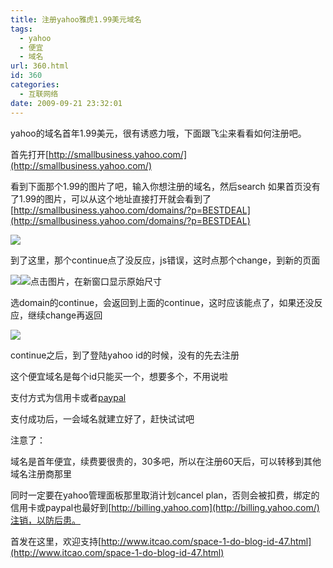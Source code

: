```yaml
---
title: 注册yahoo雅虎1.99美元域名
tags:
  - yahoo
  - 便宜
  - 域名
url: 360.html
id: 360
categories:
  - 互联网络
date: 2009-09-21 23:32:01
---
```


yahoo的域名首年1.99美元，很有诱惑力哦，下面跟飞尘来看看如何注册吧。

首先打开[http://smallbusiness.yahoo.com/](http://smallbusiness.yahoo.com/)

看到下面那个1.99的图片了吧，输入你想注册的域名，然后search 如果首页没有了1.99的图片，可以从这个地址直接打开就会看到了[http://smallbusiness.yahoo.com/domains/?p=BESTDEAL](http://smallbusiness.yahoo.com/domains/?p=BESTDEAL)

![](http://www.itcao.com/attachment/200909/21/1_1253522677qkq0.jpg)

到了这里，那个continue点了没反应，js错误，这时点那个change，到新的页面

![](http://flyash.itcao.com/wp-admin/image/zoom.gif)![](http://www.itcao.com/attachment/200909/21/1_12535226809gQZ.jpg "点击图片，在新窗口显示原始尺寸")

选domain的continue，会返回到上面的continue，这时应该能点了，如果还没反应，继续change再返回

![](http://www.itcao.com/attachment/200909/21/1_1253522681Hkcr.jpg)

continue之后，到了登陆yahoo id的时候，没有的先去注册

这个便宜域名是每个id只能买一个，想要多个，不用说啦

支付方式为信用卡或者[paypal](http://www.paypal.com/) 

支付成功后，一会域名就建立好了，赶快试试吧

注意了：

域名是首年便宜，续费要很贵的，30多吧，所以在注册60天后，可以转移到其他域名注册商那里

同时一定要在yahoo管理面板那里取消计划cancel plan，否则会被扣费，绑定的信用卡或paypal也最好到[http://billing.yahoo.com](http://billing.yahoo.com/)注销，以防后患。

首发在这里，欢迎支持[http://www.itcao.com/space-1-do-blog-id-47.html](http://www.itcao.com/space-1-do-blog-id-47.html)